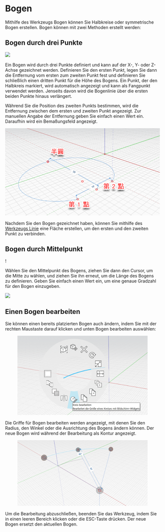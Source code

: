 # Bogen

Mithilfe des Werkzeugs Bogen können Sie Halbkreise oder symmetrische Bogen erstellen. Bogen können mit zwei Methoden erstellt werden:

## Bogen durch drei Punkte

![](../.gitbook/assets/arc\_three\_pts.png)

Ein Bogen wird durch drei Punkte definiert und kann auf der X-, Y- oder Z-Achse gezeichnet werden. Definieren Sie den ersten Punkt, legen Sie dann die Entfernung vom ersten zum zweiten Punkt fest und definieren Sie schließlich einen dritten Punkt für die Höhe des Bogens. Ein Punkt, der den Halbkreis markiert, wird automatisch angezeigt und kann als Fangpunkt verwendet werden. Jenseits davon wird die Bogenlinie über die ersten beiden Punkte hinaus verlängert.

Während Sie die Position des zweiten Punkts bestimmen, wird die Entfernung zwischen dem ersten und zweiten Punkt angezeigt. Zur manuellen Angabe der Entfernung geben Sie einfach einen Wert ein. Daraufhin wird ein Bemaßungsfeld angezeigt.

![](../.gitbook/assets/arc-by-three-pts.png)

Nachdem Sie den Bogen gezeichnet haben, können Sie mithilfe des [Werkzeugs Linie](line-tool.md) eine Fläche erstellen, um den ersten und den zweiten Punkt zu verbinden.

## Bogen durch Mittelpunkt

\![](<../.gitbook/assets/arc-by-center (1).png>)

Wählen Sie den Mittelpunkt des Bogens, ziehen Sie dann den Cursor, um die Mitte zu wählen, und ziehen Sie ihn erneut, um die Länge des Bogens zu definieren. Geben Sie einfach einen Wert ein, um eine genaue Gradzahl für den Bogen einzugeben.

![](../.gitbook/assets/arc\_circle\_demo.gif)

## Einen Bogen bearbeiten

Sie können einen bereits platzierten Bogen auch ändern, indem Sie mit der rechten Maustaste darauf klicken und unten Bogen bearbeiten auswählen:

<figure><img src="../.gitbook/assets/image (12).png" alt=""><figcaption></figcaption></figure>

Die Griffe für Bogen bearbeiten werden angezeigt, mit denen Sie den Radius, den Winkel oder die Ausrichtung des Bogens ändern können. Der neue Bogen wird während der Bearbeitung als Kontur angezeigt.

<figure><img src="../.gitbook/assets/image (11).png" alt=""><figcaption></figcaption></figure>

Um die Bearbeitung abzuschließen, beenden Sie das Werkzeug, indem Sie in einen leeren Bereich klicken oder die ESC-Taste drücken. Der neue Bogen ersetzt den aktuellen Bogen.
